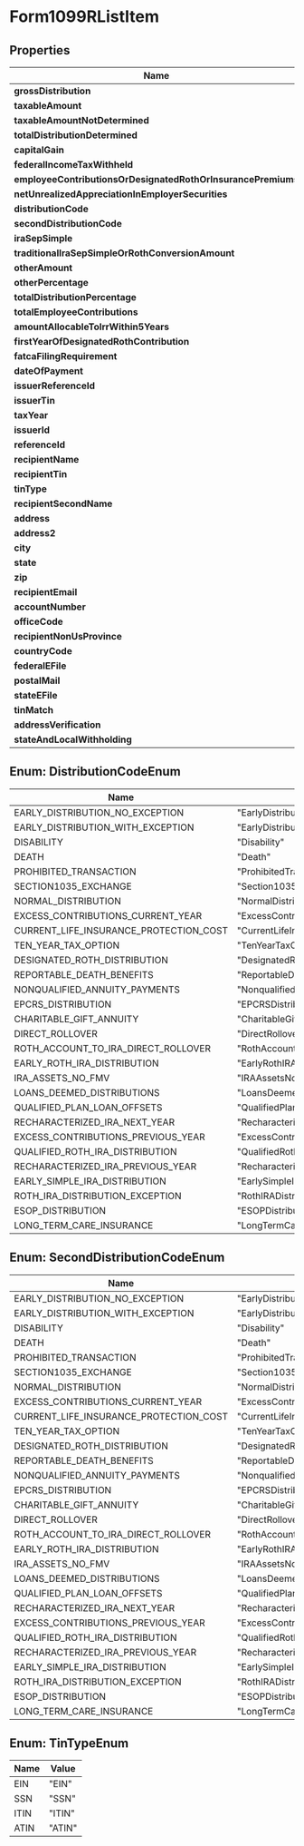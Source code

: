 

# Form1099RListItem


## Properties

| Name | Type | Description | Notes |
|------------ | ------------- | ------------- | -------------|
|**grossDistribution** | **Double** |  |  [optional] |
|**taxableAmount** | **Double** |  |  [optional] |
|**taxableAmountNotDetermined** | **Boolean** |  |  [optional] |
|**totalDistributionDetermined** | **Boolean** |  |  [optional] |
|**capitalGain** | **Double** |  |  [optional] |
|**federalIncomeTaxWithheld** | **Double** |  |  [optional] |
|**employeeContributionsOrDesignatedRothOrInsurancePremiums** | **Double** |  |  [optional] |
|**netUnrealizedAppreciationInEmployerSecurities** | **Double** |  |  [optional] |
|**distributionCode** | [**DistributionCodeEnum**](#DistributionCodeEnum) |  |  [optional] |
|**secondDistributionCode** | [**SecondDistributionCodeEnum**](#SecondDistributionCodeEnum) |  |  [optional] |
|**iraSepSimple** | **Boolean** |  |  [optional] |
|**traditionalIraSepSimpleOrRothConversionAmount** | **Double** |  |  [optional] |
|**otherAmount** | **Double** |  |  [optional] |
|**otherPercentage** | **String** |  |  [optional] |
|**totalDistributionPercentage** | **String** |  |  [optional] |
|**totalEmployeeContributions** | **Double** |  |  [optional] |
|**amountAllocableToIrrWithin5Years** | **Double** |  |  [optional] |
|**firstYearOfDesignatedRothContribution** | **Integer** |  |  [optional] |
|**fatcaFilingRequirement** | **Boolean** |  |  [optional] |
|**dateOfPayment** | **OffsetDateTime** |  |  [optional] |
|**issuerReferenceId** | **String** |  |  [optional] |
|**issuerTin** | **String** |  |  [optional] |
|**taxYear** | **Integer** |  |  [optional] |
|**issuerId** | **String** |  |  [optional] |
|**referenceId** | **String** |  |  [optional] |
|**recipientName** | **String** |  |  [optional] |
|**recipientTin** | **String** |  |  [optional] |
|**tinType** | [**TinTypeEnum**](#TinTypeEnum) |  |  [optional] |
|**recipientSecondName** | **String** |  |  [optional] |
|**address** | **String** |  |  [optional] |
|**address2** | **String** |  |  [optional] |
|**city** | **String** |  |  [optional] |
|**state** | **String** |  |  [optional] |
|**zip** | **String** |  |  [optional] |
|**recipientEmail** | **String** |  |  [optional] |
|**accountNumber** | **String** |  |  [optional] |
|**officeCode** | **String** |  |  [optional] |
|**recipientNonUsProvince** | **String** |  |  [optional] |
|**countryCode** | **String** |  |  [optional] |
|**federalEFile** | **Boolean** |  |  [optional] |
|**postalMail** | **Boolean** |  |  [optional] |
|**stateEFile** | **Boolean** |  |  [optional] |
|**tinMatch** | **Boolean** |  |  [optional] |
|**addressVerification** | **Boolean** |  |  [optional] |
|**stateAndLocalWithholding** | [**StateAndLocalWithholdingRequest**](StateAndLocalWithholdingRequest.md) |  |  [optional] |



## Enum: DistributionCodeEnum

| Name | Value |
|---- | -----|
| EARLY_DISTRIBUTION_NO_EXCEPTION | &quot;EarlyDistributionNoException&quot; |
| EARLY_DISTRIBUTION_WITH_EXCEPTION | &quot;EarlyDistributionWithException&quot; |
| DISABILITY | &quot;Disability&quot; |
| DEATH | &quot;Death&quot; |
| PROHIBITED_TRANSACTION | &quot;ProhibitedTransaction&quot; |
| SECTION1035_EXCHANGE | &quot;Section1035Exchange&quot; |
| NORMAL_DISTRIBUTION | &quot;NormalDistribution&quot; |
| EXCESS_CONTRIBUTIONS_CURRENT_YEAR | &quot;ExcessContributionsCurrentYear&quot; |
| CURRENT_LIFE_INSURANCE_PROTECTION_COST | &quot;CurrentLifeInsuranceProtectionCost&quot; |
| TEN_YEAR_TAX_OPTION | &quot;TenYearTaxOption&quot; |
| DESIGNATED_ROTH_DISTRIBUTION | &quot;DesignatedRothDistribution&quot; |
| REPORTABLE_DEATH_BENEFITS | &quot;ReportableDeathBenefits&quot; |
| NONQUALIFIED_ANNUITY_PAYMENTS | &quot;NonqualifiedAnnuityPayments&quot; |
| EPCRS_DISTRIBUTION | &quot;EPCRSDistribution&quot; |
| CHARITABLE_GIFT_ANNUITY | &quot;CharitableGiftAnnuity&quot; |
| DIRECT_ROLLOVER | &quot;DirectRollover&quot; |
| ROTH_ACCOUNT_TO_IRA_DIRECT_ROLLOVER | &quot;RothAccountToIRADirectRollover&quot; |
| EARLY_ROTH_IRA_DISTRIBUTION | &quot;EarlyRothIRADistribution&quot; |
| IRA_ASSETS_NO_FMV | &quot;IRAAssetsNoFMV&quot; |
| LOANS_DEEMED_DISTRIBUTIONS | &quot;LoansDeemedDistributions&quot; |
| QUALIFIED_PLAN_LOAN_OFFSETS | &quot;QualifiedPlanLoanOffsets&quot; |
| RECHARACTERIZED_IRA_NEXT_YEAR | &quot;RecharacterizedIRANextYear&quot; |
| EXCESS_CONTRIBUTIONS_PREVIOUS_YEAR | &quot;ExcessContributionsPreviousYear&quot; |
| QUALIFIED_ROTH_IRA_DISTRIBUTION | &quot;QualifiedRothIRADistribution&quot; |
| RECHARACTERIZED_IRA_PREVIOUS_YEAR | &quot;RecharacterizedIRAPreviousYear&quot; |
| EARLY_SIMPLE_IRA_DISTRIBUTION | &quot;EarlySimpleIRADistribution&quot; |
| ROTH_IRA_DISTRIBUTION_EXCEPTION | &quot;RothIRADistributionException&quot; |
| ESOP_DISTRIBUTION | &quot;ESOPDistribution&quot; |
| LONG_TERM_CARE_INSURANCE | &quot;LongTermCareInsurance&quot; |



## Enum: SecondDistributionCodeEnum

| Name | Value |
|---- | -----|
| EARLY_DISTRIBUTION_NO_EXCEPTION | &quot;EarlyDistributionNoException&quot; |
| EARLY_DISTRIBUTION_WITH_EXCEPTION | &quot;EarlyDistributionWithException&quot; |
| DISABILITY | &quot;Disability&quot; |
| DEATH | &quot;Death&quot; |
| PROHIBITED_TRANSACTION | &quot;ProhibitedTransaction&quot; |
| SECTION1035_EXCHANGE | &quot;Section1035Exchange&quot; |
| NORMAL_DISTRIBUTION | &quot;NormalDistribution&quot; |
| EXCESS_CONTRIBUTIONS_CURRENT_YEAR | &quot;ExcessContributionsCurrentYear&quot; |
| CURRENT_LIFE_INSURANCE_PROTECTION_COST | &quot;CurrentLifeInsuranceProtectionCost&quot; |
| TEN_YEAR_TAX_OPTION | &quot;TenYearTaxOption&quot; |
| DESIGNATED_ROTH_DISTRIBUTION | &quot;DesignatedRothDistribution&quot; |
| REPORTABLE_DEATH_BENEFITS | &quot;ReportableDeathBenefits&quot; |
| NONQUALIFIED_ANNUITY_PAYMENTS | &quot;NonqualifiedAnnuityPayments&quot; |
| EPCRS_DISTRIBUTION | &quot;EPCRSDistribution&quot; |
| CHARITABLE_GIFT_ANNUITY | &quot;CharitableGiftAnnuity&quot; |
| DIRECT_ROLLOVER | &quot;DirectRollover&quot; |
| ROTH_ACCOUNT_TO_IRA_DIRECT_ROLLOVER | &quot;RothAccountToIRADirectRollover&quot; |
| EARLY_ROTH_IRA_DISTRIBUTION | &quot;EarlyRothIRADistribution&quot; |
| IRA_ASSETS_NO_FMV | &quot;IRAAssetsNoFMV&quot; |
| LOANS_DEEMED_DISTRIBUTIONS | &quot;LoansDeemedDistributions&quot; |
| QUALIFIED_PLAN_LOAN_OFFSETS | &quot;QualifiedPlanLoanOffsets&quot; |
| RECHARACTERIZED_IRA_NEXT_YEAR | &quot;RecharacterizedIRANextYear&quot; |
| EXCESS_CONTRIBUTIONS_PREVIOUS_YEAR | &quot;ExcessContributionsPreviousYear&quot; |
| QUALIFIED_ROTH_IRA_DISTRIBUTION | &quot;QualifiedRothIRADistribution&quot; |
| RECHARACTERIZED_IRA_PREVIOUS_YEAR | &quot;RecharacterizedIRAPreviousYear&quot; |
| EARLY_SIMPLE_IRA_DISTRIBUTION | &quot;EarlySimpleIRADistribution&quot; |
| ROTH_IRA_DISTRIBUTION_EXCEPTION | &quot;RothIRADistributionException&quot; |
| ESOP_DISTRIBUTION | &quot;ESOPDistribution&quot; |
| LONG_TERM_CARE_INSURANCE | &quot;LongTermCareInsurance&quot; |



## Enum: TinTypeEnum

| Name | Value |
|---- | -----|
| EIN | &quot;EIN&quot; |
| SSN | &quot;SSN&quot; |
| ITIN | &quot;ITIN&quot; |
| ATIN | &quot;ATIN&quot; |



